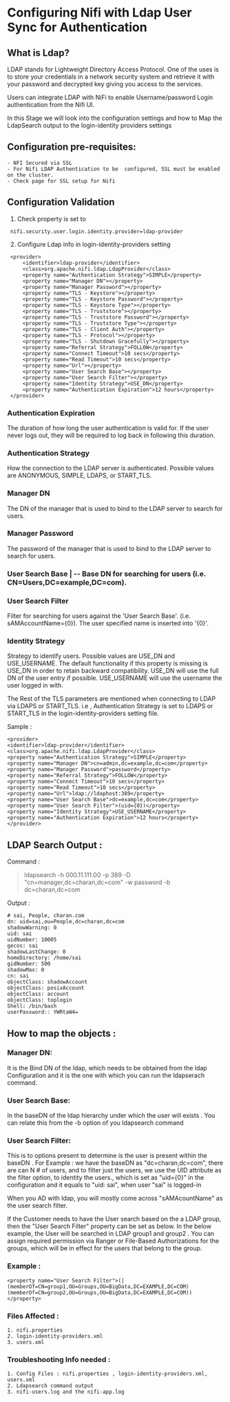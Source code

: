 # Configuring Nifi with Ldap User Sync for Authentication

## What is Ldap?
LDAP stands for Lightweight Directory Access Protocol. One of the uses is to store your credentials in a network security system and retrieve it with your password and decrypted key giving you access to the services.
 
Users can integrate LDAP with NiFi to enable Username/password Login authentication from the Nifi UI.
 
In this Stage we will look into the configuration settings and how to Map the LdapSearch output to the login-identity providers settings 


## Configuration pre-requisites:
 
	- NFI Secured via SSL 
	- For Nifi LDAP Authentication to be  configured, SSL must be enabled on the cluster.
	- Check page for SSL setup for Nifi

## Configuration Validation

   1. Check property is set to 
	
     nifi.security.user.login.identity.provider=ldap-provider
 
   2. Configure Ldap info in login-identity-providers setting
        
	 <provider>
         <identifier>ldap-provider</identifier>
         <class>org.apache.nifi.ldap.LdapProvider</class>
         <property name="Authentication Strategy">SIMPLE</property>
         <property name="Manager DN"></property>
         <property name="Manager Password"></property>
         <property name="TLS - Keystore"></property>
         <property name="TLS - Keystore Password"></property>
         <property name="TLS - Keystore Type"></property>
         <property name="TLS - Truststore"></property>
         <property name="TLS - Truststore Password"></property>
         <property name="TLS - Truststore Type"></property>
         <property name="TLS - Client Auth"></property>
         <property name="TLS - Protocol"></property>
         <property name="TLS - Shutdown Gracefully"></property>
         <property name="Referral Strategy">FOLLOW</property>
         <property name="Connect Timeout">10 secs</property>
         <property name="Read Timeout">10 secs</property>
         <property name="Url"></property>
         <property name="User Search Base"></property>
         <property name="User Search Filter"></property>
         <property name="Identity Strategy">USE_DN</property>
         <property name="Authentication Expiration">12 hours</property>
     </provider>

 
### Authentication Expiration 
 The duration of how long the user authentication is valid for. If the user never logs out, they will be required to log back in following this duration.

### Authentication Strategy 
 How the connection to the LDAP server is authenticated. Possible values are ANONYMOUS, SIMPLE, LDAPS, or START_TLS.

### Manager DN 
 The DN of the manager that is used to bind to the LDAP server to search for users.

### Manager Password 
 The password of the manager that is used to bind to the LDAP server to search for users.

### User Search Base | -- Base DN for searching for users (i.e. CN=Users,DC=example,DC=com).
 
 ### User Search Filter 
  Filter for searching for users against the 'User Search Base'. (i.e. sAMAccountName={0}). The user specified name is inserted into '{0}'.

### Identity Strategy 
 Strategy to identify users. Possible values are USE_DN and USE_USERNAME. The default functionality if this property is missing is USE_DN in order to retain backward compatibility. USE_DN will use the full DN of the user entry if possible. USE_USERNAME will use the username the user logged in with.
 
The Rest of the TLS parameters are mentioned when connecting to LDAP via LDAPS or START_TLS.  i.e , Authentication Strategy is set to LDAPS or START_TLS in the login-identity-providers setting file.
 
 
Sample :
	
	<provider>        
	<identifier>ldap-provider</identifier>        
	<class>org.apache.nifi.ldap.LdapProvider</class>       
	<property name="Authentication Strategy">SIMPLE</property>         
	<property name="Manager DN">cn=admin,dc=example,dc=com</property>        
	<property name="Manager Password">password</property>         
	<property name="Referral Strategy">FOLLOW</property>        
	<property name="Connect Timeout">10 secs</property>        
	<property name="Read Timeout">10 secs</property>         
	<property name="Url">ldap://ldaphost:389</property>        
	<property name="User Search Base">dc=example,dc=com</property>        
	<property name="User Search Filter">(uid={0})</property>         
	<property name="Identity Strategy">USE_USERNAME</property>         
	<property name="Authentication Expiration">12 hours</property>    
	</provider>
	

## LDAP Search Output :

Command :
> ldapsearch  -h 000.11.111.00 -p 389 -D "cn=manager,dc=charan,dc=com" -w password -b dc=charan,dc=com  

Output :

	# sai, People, charan.com
	dn: uid=sai,ou=People,dc=charan,dc=com
	shadowWarning: 0
	uid: sai
	uidNumber: 10005
	gecos: sai
	shadowLastChange: 0
	homeDirectory: /home/sai
	gidNumber: 500
	shadowMax: 0
	cn: sai
	objectClass: shadowAccount
	objectClass: posixAccount
	objectClass: account
	objectClass: toplogin
	Shell: /bin/bash
	userPassword:: YWRtaW4= 


## How to map the objects : 
 
### Manager DN:
 It is the Bind DN of the ldap, which needs to be obtained from the ldap Configuration and it is the one with which you can run the ldapserach command.
 
### User Search Base:
 In the baseDN of the ldap hierarchy under which the user will exists . You can relate this from the -b option of you ldapsearch command 
 
### User Search Filter:
 This is to options present to determine is the user is present within the baseDN .
For Example : we have the baseDN as "dc=charan,dc=com", there are can N # of users, and to filter just the users, we use the UID attribute as the filter option, to identity the users., which is set as "uid={0}" in the configuration and it equals to "uid: sai", when user "sai" is logged-in
 
When you AD with ldap, you will mostly come across "sAMAcountName" as the user search filter.
 
 
 
If the Customer needs to have the User search based on the a LDAP group, then the "User Search Filter" property can be set as below. 
In the below example, the User will be searched in LDAP group1 and group2 . You can assign required permission via Ranger or File-Based Authorizations for the groups, which will be in effect for the users that belong to the group.
 
### Example :

	<property name="User Search Filter">(|(memberOf=CN=group1,OU=Groups,OU=BigData,DC=EXAMPLE,DC=COM)(memberOf=CN=group2,OU=Groups,OU=BigData,DC=EXAMPLE,DC=COM))</property>

 
### Files Affected :
	1. nifi.properties 
	2. login-identity-providers.xml
	3. users.xml 
 
### Troubleshooting Info needed :
	1. Config Files : nifi.properties , login-identity-providers.xml, users.xml 
	2. Ldapsearch command output
	3. nifi-users.log and the nifi-app.log
